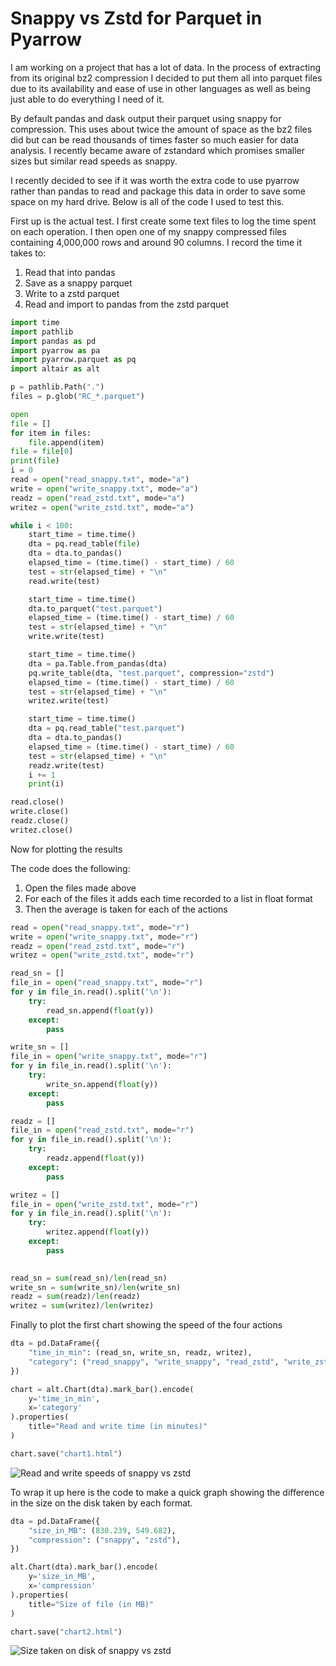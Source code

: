 # Snappy vs Zstd for Parquet in Pyarrow

I am working on a project that has a lot of data. In the process of extracting from its original bz2 compression I decided to put them all into parquet files due to its availability and ease of use in other languages as well as being just able to do everything I need of it. 

By default pandas and dask output their parquet using snappy for compression. This uses about twice the amount of space as the bz2 files did but can be read thousands of times faster so much easier for data analysis. I recently became aware of zstandard which promises smaller sizes but similar read speeds as snappy.

I recently decided to see if it was worth the extra code to use pyarrow rather than pandas to read and package this data in order to save some space on my hard drive. Below is all of the code I used to test this.

First up is the actual test. I first create some text files to log the time spent on each operation. I then open one of my snappy compressed files containing 4,000,000 rows and around 90 columns. I record the time it takes to:

1. Read that into pandas
1. Save as a snappy parquet
1. Write to a zstd parquet
1. Read and import to pandas from the zstd parquet

```python
import time
import pathlib
import pandas as pd
import pyarrow as pa
import pyarrow.parquet as pq
import altair as alt

p = pathlib.Path(".")
files = p.glob("RC_*.parquet")

open
file = []
for item in files:
    file.append(item)
file = file[0]
print(file)
i = 0
read = open("read_snappy.txt", mode="a")
write = open("write_snappy.txt", mode="a")
readz = open("read_zstd.txt", mode="a")
writez = open("write_zstd.txt", mode="a")

while i < 100:
    start_time = time.time()
    dta = pq.read_table(file)
    dta = dta.to_pandas()
    elapsed_time = (time.time() - start_time) / 60
    test = str(elapsed_time) + "\n"
    read.write(test)

    start_time = time.time()
    dta.to_parquet("test.parquet")
    elapsed_time = (time.time() - start_time) / 60
    test = str(elapsed_time) + "\n"
    write.write(test)

    start_time = time.time()
    dta = pa.Table.from_pandas(dta)
    pq.write_table(dta, "test.parquet", compression="zstd")
    elapsed_time = (time.time() - start_time) / 60
    test = str(elapsed_time) + "\n"
    writez.write(test)

    start_time = time.time()
    dta = pq.read_table("test.parquet")
    dta = dta.to_pandas()
    elapsed_time = (time.time() - start_time) / 60
    test = str(elapsed_time) + "\n"
    readz.write(test)
    i += 1
    print(i)

read.close()
write.close()
readz.close()
writez.close()
```

Now for plotting the results

The code does the following:

1. Open the files made above
1. For each of the files it adds each time recorded to a list in float format
1. Then the average is taken for each of the actions

```python
read = open("read_snappy.txt", mode="r")
write = open("write_snappy.txt", mode="r")
readz = open("read_zstd.txt", mode="r")
writez = open("write_zstd.txt", mode="r")

read_sn = []
file_in = open("read_snappy.txt", mode="r")
for y in file_in.read().split('\n'):
    try:
        read_sn.append(float(y))
    except:
        pass

write_sn = []
file_in = open("write_snappy.txt", mode="r")
for y in file_in.read().split('\n'):
    try:
        write_sn.append(float(y))
    except:
        pass

readz = []
file_in = open("read_zstd.txt", mode="r")
for y in file_in.read().split('\n'):
    try:
        readz.append(float(y))
    except:
        pass

writez = []
file_in = open("write_zstd.txt", mode="r")
for y in file_in.read().split('\n'):
    try:
        writez.append(float(y))
    except:
        pass

        
read_sn = sum(read_sn)/len(read_sn)
write_sn = sum(write_sn)/len(write_sn)
readz = sum(readz)/len(readz)
writez = sum(writez)/len(writez)
```

Finally to plot the first chart showing the speed of the four actions

```python
dta = pd.DataFrame({
    "time_in_min": (read_sn, write_sn, readz, writez),
    "category": ("read_snappy", "write_snappy", "read_zstd", "write_zstd"),
})

chart = alt.Chart(dta).mark_bar().encode(
    y='time_in_min',
    x='category'
).properties(
    title="Read and write time (in minutes)"
)

chart.save("chart1.html")
```

![Read and write speeds of snappy vs zstd](https://github.com/ldsands/Levi-Sands-blog-site/blob/master/pics/snappyVSzstd/snappyVSzstd_chart1.png?raw=true)

To wrap it up here is the code to make a quick graph showing the difference in the size on the disk taken by each format.

```python
dta = pd.DataFrame({
    "size_in_MB": (830.239, 549.682),
    "compression": ("snappy", "zstd"),
})

alt.Chart(dta).mark_bar().encode(
    y='size_in_MB',
    x='compression'
).properties(
    title="Size of file (in MB)"
)

chart.save("chart2.html")
```

![Size taken on disk of snappy vs zstd](https://github.com/ldsands/Levi-Sands-blog-site/blob/master/pics/snappyVSzstd/snappyVSzstd_chart2.png?raw=true)
